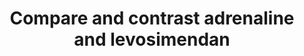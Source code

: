 ---
title: "Compare and contrast adrenaline and levosimendan"
entityType: SAQ
exam: PEX
college: CICM
year: 2012
sitting: A
question: 8
passRate: 60
EC_expectedDomains:
- "A basic and fundamental question which required candidates to present their answer in a coherent fashion (a table worked best), as well as demonstrate sufficient knowledge."
EC_extraCredit:
- "The majority of candidates did so, and so scored well."
EC_errorsCommon:
- "Candidates tended to struggle most with levosimendan."
- "Candidates also confused the use of the terms “elimination” and “metabolism”, often using them interchangeably."
---
